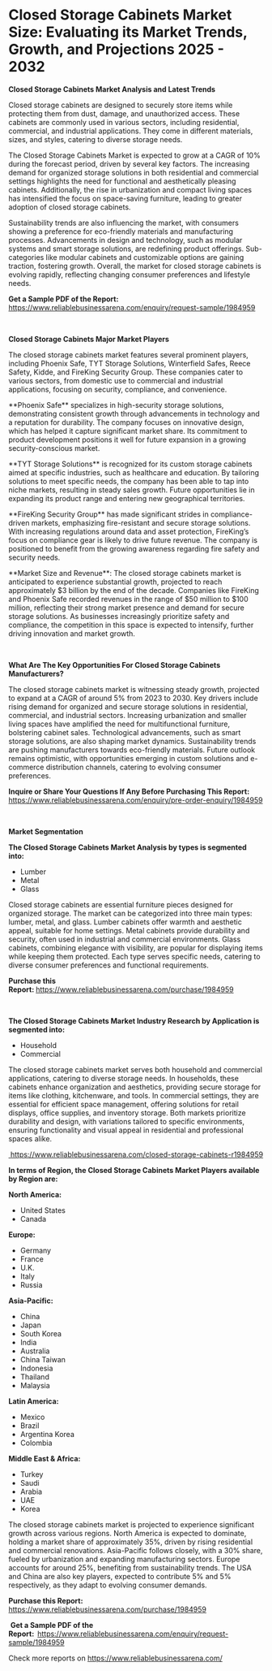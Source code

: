 <p><h1>Closed Storage Cabinets Market Size: Evaluating its Market Trends, Growth, and Projections 2025 - 2032</h1></p><p><strong>Closed Storage Cabinets Market Analysis and Latest Trends</strong></p>
<p><p>Closed storage cabinets are designed to securely store items while protecting them from dust, damage, and unauthorized access. These cabinets are commonly used in various sectors, including residential, commercial, and industrial applications. They come in different materials, sizes, and styles, catering to diverse storage needs.</p><p>The Closed Storage Cabinets Market is expected to grow at a CAGR of 10% during the forecast period, driven by several key factors. The increasing demand for organized storage solutions in both residential and commercial settings highlights the need for functional and aesthetically pleasing cabinets. Additionally, the rise in urbanization and compact living spaces has intensified the focus on space-saving furniture, leading to greater adoption of closed storage cabinets. </p><p>Sustainability trends are also influencing the market, with consumers showing a preference for eco-friendly materials and manufacturing processes. Advancements in design and technology, such as modular systems and smart storage solutions, are redefining product offerings. Sub-categories like modular cabinets and customizable options are gaining traction, fostering growth. Overall, the market for closed storage cabinets is evolving rapidly, reflecting changing consumer preferences and lifestyle needs.</p></p>
<p><strong>Get a Sample PDF of the Report:&nbsp;</strong> <a href="https://www.reliablebusinessarena.com/enquiry/request-sample/1984959?utm_campaign=2133&utm_medium=2&utm_source=Github&utm_content=ia&utm_term=04042025&utm_id=closed-storage-cabinets">https://www.reliablebusinessarena.com/enquiry/request-sample/1984959</a></p>
<p>&nbsp;</p>
<p><strong>Closed Storage Cabinets Major Market Players</strong></p>
<p><p>The closed storage cabinets market features several prominent players, including Phoenix Safe, TYT Storage Solutions, Winterfield Safes, Reece Safety, Kidde, and FireKing Security Group. These companies cater to various sectors, from domestic use to commercial and industrial applications, focusing on security, compliance, and convenience.</p><p>**Phoenix Safe** specializes in high-security storage solutions, demonstrating consistent growth through advancements in technology and a reputation for durability. The company focuses on innovative design, which has helped it capture significant market share. Its commitment to product development positions it well for future expansion in a growing security-conscious market.</p><p>**TYT Storage Solutions** is recognized for its custom storage cabinets aimed at specific industries, such as healthcare and education. By tailoring solutions to meet specific needs, the company has been able to tap into niche markets, resulting in steady sales growth. Future opportunities lie in expanding its product range and entering new geographical territories.</p><p>**FireKing Security Group** has made significant strides in compliance-driven markets, emphasizing fire-resistant and secure storage solutions. With increasing regulations around data and asset protection, FireKing’s focus on compliance gear is likely to drive future revenue. The company is positioned to benefit from the growing awareness regarding fire safety and security needs.</p><p>**Market Size and Revenue**: The closed storage cabinets market is anticipated to experience substantial growth, projected to reach approximately $3 billion by the end of the decade. Companies like FireKing and Phoenix Safe recorded revenues in the range of $50 million to $100 million, reflecting their strong market presence and demand for secure storage solutions. As businesses increasingly prioritize safety and compliance, the competition in this space is expected to intensify, further driving innovation and market growth.</p></p>
<p>&nbsp;</p>
<p><strong>What Are The Key Opportunities For Closed Storage Cabinets Manufacturers?</strong></p>
<p><p>The closed storage cabinets market is witnessing steady growth, projected to expand at a CAGR of around 5% from 2023 to 2030. Key drivers include rising demand for organized and secure storage solutions in residential, commercial, and industrial sectors. Increasing urbanization and smaller living spaces have amplified the need for multifunctional furniture, bolstering cabinet sales. Technological advancements, such as smart storage solutions, are also shaping market dynamics. Sustainability trends are pushing manufacturers towards eco-friendly materials. Future outlook remains optimistic, with opportunities emerging in custom solutions and e-commerce distribution channels, catering to evolving consumer preferences.</p></p>
<p><strong>Inquire or Share Your Questions If Any Before Purchasing This Report:</strong> <a href="https://www.reliablebusinessarena.com/enquiry/pre-order-enquiry/1984959?utm_campaign=2133&utm_medium=2&utm_source=Github&utm_content=ia&utm_term=04042025&utm_id=closed-storage-cabinets">https://www.reliablebusinessarena.com/enquiry/pre-order-enquiry/1984959</a></p>
<p>&nbsp;</p>
<p><strong>Market Segmentation</strong></p>
<p><strong>The Closed Storage Cabinets Market Analysis by types is segmented into:</strong></p>
<p><ul><li>Lumber</li><li>Metal</li><li>Glass</li></ul></p>
<p><p>Closed storage cabinets are essential furniture pieces designed for organized storage. The market can be categorized into three main types: lumber, metal, and glass. Lumber cabinets offer warmth and aesthetic appeal, suitable for home settings. Metal cabinets provide durability and security, often used in industrial and commercial environments. Glass cabinets, combining elegance with visibility, are popular for displaying items while keeping them protected. Each type serves specific needs, catering to diverse consumer preferences and functional requirements.</p></p>
<p><strong>Purchase this Report:&nbsp;</strong><a href="https://www.reliablebusinessarena.com/purchase/1984959?utm_campaign=2133&utm_medium=2&utm_source=Github&utm_content=ia&utm_term=04042025&utm_id=closed-storage-cabinets">https://www.reliablebusinessarena.com/purchase/1984959</a></p>
<p>&nbsp;</p>
<p><strong>The Closed Storage Cabinets Market Industry Research by Application is segmented into:</strong></p>
<p><ul><li>Household</li><li>Commercial</li></ul></p>
<p><p>The closed storage cabinets market serves both household and commercial applications, catering to diverse storage needs. In households, these cabinets enhance organization and aesthetics, providing secure storage for items like clothing, kitchenware, and tools. In commercial settings, they are essential for efficient space management, offering solutions for retail displays, office supplies, and inventory storage. Both markets prioritize durability and design, with variations tailored to specific environments, ensuring functionality and visual appeal in residential and professional spaces alike.</p></p>
<p><a href="https://www.reliablebusinessarena.com/closed-storage-cabinets-r1984959?utm_campaign=2133&utm_medium=2&utm_source=Github&utm_content=ia&utm_term=04042025&utm_id=closed-storage-cabinets">&nbsp;https://www.reliablebusinessarena.com/closed-storage-cabinets-r1984959</a></p>
<p><strong>In terms of Region, the Closed Storage Cabinets Market Players available by Region are:</strong></p>
<p>
    <p> <strong> North America: </strong>
        <ul>
            <li>United States</li>
            <li>Canada</li>
        </ul>
        </p> 
    <p> <strong> Europe: </strong>
        <ul>
            <li>Germany</li>
            <li>France</li>
            <li>U.K.</li>
            <li>Italy</li>
            <li>Russia</li>
        </ul>
        </p> 
    <p> <strong> Asia-Pacific: </strong>
        <ul>
            <li>China</li>
            <li>Japan</li>
            <li>South Korea</li>
            <li>India</li>
            <li>Australia</li>
            <li>China Taiwan</li>
            <li>Indonesia</li>
            <li>Thailand</li>
            <li>Malaysia</li>
        </ul>
        </p> 
    <p> <strong> Latin America: </strong>
        <ul>
            <li>Mexico</li>
            <li>Brazil</li>
            <li>Argentina Korea</li>
            <li>Colombia</li>
        </ul>
        </p> 
    <p> <strong> Middle East & Africa: </strong>
        <ul>
            <li>Turkey</li>
            <li>Saudi</li>
            <li>Arabia</li>
            <li>UAE</li>
            <li>Korea</li>
        </ul>
    </p>
    </p>
<p><p>The closed storage cabinets market is projected to experience significant growth across various regions. North America is expected to dominate, holding a market share of approximately 35%, driven by rising residential and commercial renovations. Asia-Pacific follows closely, with a 30% share, fueled by urbanization and expanding manufacturing sectors. Europe accounts for around 25%, benefiting from sustainability trends. The USA and China are also key players, expected to contribute 5% and 5% respectively, as they adapt to evolving consumer demands.</p></p>
<p><strong>Purchase this Report: </strong><a href="https://www.reliablebusinessarena.com/purchase/1984959?utm_campaign=2133&utm_medium=2&utm_source=Github&utm_content=ia&utm_term=04042025&utm_id=closed-storage-cabinets">https://www.reliablebusinessarena.com/purchase/1984959</a></p>
<p>&nbsp;<strong>Get a Sample PDF of the Report:&nbsp;&nbsp;</strong><a href="https://www.reliablebusinessarena.com/enquiry/request-sample/1984959?utm_campaign=2133&utm_medium=2&utm_source=Github&utm_content=ia&utm_term=04042025&utm_id=closed-storage-cabinets">https://www.reliablebusinessarena.com/enquiry/request-sample/1984959</a></p>
<p><strong></strong></p>
<p>Check more reports on <a href="https://www.reliablebusinessarena.com/?utm_campaign=2133&utm_medium=2&utm_source=Github&utm_content=ia&utm_term=04042025&utm_id=closed-storage-cabinets">https://www.reliablebusinessarena.com/</a></p>
